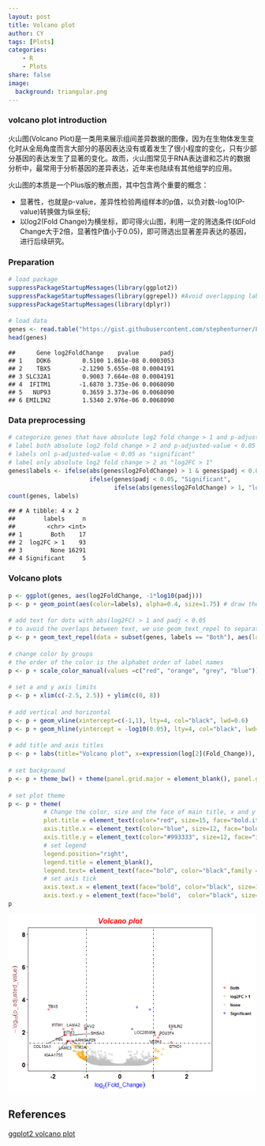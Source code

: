 ```yaml
---
layout: post
title: Volcano plot
author: CY
tags: [Plots]
categories: 
    - R
    - Plots
share: false
image:
  background: triangular.png 
---
```





### volcano plot introduction

火山图(Volcano Plot)是一类用来展示组间差异数据的图像，因为在生物体发生变化时从全局角度而言大部分的基因表达没有或着发生了很小程度的变化，只有少部分基因的表达发生了显著的变化。故而，火山图常见于RNA表达谱和芯片的数据分析中，最常用于分析基因的差异表达，近年来也陆续有其他组学的应用。

火山图的本质是一个Plus版的散点图，其中包含两个重要的概念：

- 显著性，也就是p-value，差异性检验两组样本的p值，以负对数-log10(P-value)转换做为纵坐标;    
- 以log2(Fold Change)为横坐标，即可得火山图，利用一定的筛选条件(如Fold Change大于2倍，显著性P值小于0.05)，即可筛选出显著差异表达的基因，进行后续研究。    

### Preparation

```r
# load package
suppressPackageStartupMessages(library(ggplot2))
suppressPackageStartupMessages(library(ggrepel)) #Avoid overlapping labels
suppressPackageStartupMessages(library(dplyr))

# load data 
genes <- read.table("https://gist.githubusercontent.com/stephenturner/806e31fce55a8b7175af/raw/1a507c4c3f9f1baaa3a69187223ff3d3050628d4/results.txt", header = TRUE)
head(genes)
```

```
##      Gene log2FoldChange    pvalue      padj
## 1    DOK6         0.5100 1.861e-08 0.0003053
## 2    TBX5        -2.1290 5.655e-08 0.0004191
## 3 SLC32A1         0.9003 7.664e-08 0.0004191
## 4  IFITM1        -1.6870 3.735e-06 0.0068090
## 5   NUP93         0.3659 3.373e-06 0.0068090
## 6 EMILIN2         1.5340 2.976e-06 0.0068090
```

### Data preprocessing  

```r
# categorize genes that have absolute log2 fold change > 1 and p-adjusted-value < Bonferroni cut-off (usually 0.05)
# label both absolute log2 fold change > 2 and p-adjusted-value < 0.05 as "both"
# labels onl p-adjusted-value < 0.05 as "significant"
# label only absolute log2 fold change > 2 as "log2FC > 1"
genes$labels <- ifelse(abs(genes$log2FoldChange) > 1 & genes$padj < 0.05, "Both", 
                       ifelse(genes$padj < 0.05, "Significant",
                              ifelse(abs(genes$log2FoldChange) > 1, "log2FC > 1", "None")))
count(genes, labels)
```

```
## # A tibble: 4 x 2
##        labels     n
##         <chr> <int>
## 1        Both    17
## 2  log2FC > 1    93
## 3        None 16291
## 4 Significant     5
```

### Volcano plots

```r
p <- ggplot(genes, aes(log2FoldChange, -1*log10(padj))) 
p <- p + geom_point(aes(color=labels), alpha=0.4, size=1.75) # draw the basic structure of volcano plot

# add text for dots with abs(log2FC) > 1 and padj < 0.05
# to avoid the overlaps between text, we use geom_text_repel to separate them
p <- p + geom_text_repel(data = subset(genes, labels == "Both"), aes(label = Gene), size = 3) 

# change color by groups
# the order of the color is the alphabet order of label names
p <- p + scale_color_manual(values =c("red", "orange", "grey", "blue")) 

# set a and y axis limits
p <- p + xlim(c(-2.5, 2.5)) + ylim(c(0, 8))

# add vertical and horizontal
p <- p + geom_vline(xintercept=c(-1,1), lty=4, col="black", lwd=0.6)
p <- p + geom_hline(yintercept = -log10(0.05), lty=4, col="black", lwd=0.6)

# add title and axis titles
p <- p + labs(title="Volcano plot", x=expression(log[2](Fold_Change)), y=expression(-log[10](p_adjusted_value))) 

# set background
p <- p + theme_bw() + theme(panel.grid.major = element_blank(), panel.grid.minor = element_blank(), axis.line = element_line(colour = "black")) 

# set plot theme
p <- p + theme(
          # Change the color, size and the face of main title, x and y axis labels
          plot.title = element_text(color="red", size=15, face="bold.italic", hjust = 0.5), #centered the title
          axis.title.x = element_text(color="blue", size=12, face="bold"),
          axis.title.y = element_text(color="#993333", size=12, face="italic"),
          # set legend 
          legend.position="right",
          legend.title = element_blank(),
          legend.text= element_text(face="bold", color="black",family = "Times", size=8),
          # set axis tick 
          axis.text.x = element_text(face="bold", color="black", size=12),
          axis.text.y = element_text(face="bold",  color="black", size=12))
p
```

![](/images/Volcano-plot-unnamed-chunk-4-1.png)

## References
[ggplot2 volcano plot](https://www.tanboyu.com/ggplot2-for-volcano.html) 

